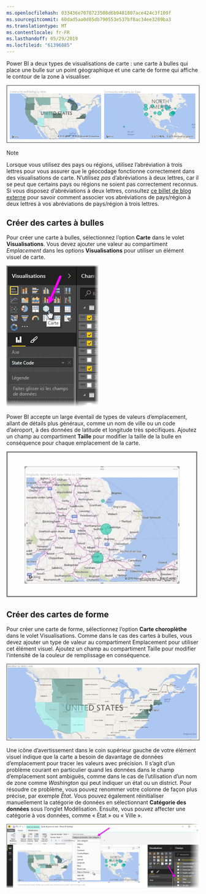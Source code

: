 ```yaml
---
ms.openlocfilehash: 033436e7078723508d6b9481807ace424c3f109f
ms.sourcegitcommit: 60dad5aa0d85db790553e537bf8ac34ee3289ba3
ms.translationtype: MT
ms.contentlocale: fr-FR
ms.lasthandoff: 05/29/2019
ms.locfileid: "61396885"
---
```

Power BI a deux types de visualisations de carte : une carte à bulles qui place une bulle sur un point géographique et une carte de forme qui affiche le contour de la zone à visualiser.

![](media/3-5-create-map-visualizations/3-5_1.png)

> [!NOTE]
> Lorsque vous utilisez des pays ou régions, utilisez l’abréviation à trois lettres pour vous assurer que le géocodage fonctionne correctement dans des visualisations de carte. N’utilisez *pas* d’abréviations à deux lettres, car il se peut que certains pays ou régions ne soient pas correctement reconnus.
> Si vous disposez d’abréviations à deux lettres, consultez [ce billet de blog externe](https://blog.ailon.org/how-to-display-2-letter-country-data-on-a-power-bi-map-85fc738497d6#.yudauacxp) pour savoir comment associer vos abréviations de pays/région à deux lettres à vos abréviations de pays/région à trois lettres.
> 
> 

## <a name="create-bubble-maps"></a>Créer des cartes à bulles
Pour créer une carte à bulles, sélectionnez l’option **Carte** dans le volet **Visualisations**. Vous devez ajouter une valeur au compartiment *Emplacement* dans les options **Visualisations** pour utiliser un élément visuel de carte.

![](media/3-5-create-map-visualizations/3-5_2.png)

Power BI accepte un large éventail de types de valeurs d’emplacement, allant de détails plus généraux, comme un nom de ville ou un code d’aéroport, à des données de latitude et longitude très spécifiques. Ajoutez un champ au compartiment **Taille** pour modifier la taille de la bulle en conséquence pour chaque emplacement de la carte.

![](media/3-5-create-map-visualizations/3-5_3.png)

## <a name="create-shape-maps"></a>Créer des cartes de forme
Pour créer une carte de forme, sélectionnez l’option **Carte choroplèthe** dans le volet Visualisations. Comme dans le cas des cartes à bulles, vous devez ajouter un type de valeur au compartiment Emplacement pour utiliser cet élément visuel. Ajoutez un champ au compartiment Taille pour modifier l’intensité de la couleur de remplissage en conséquence.

![](media/3-5-create-map-visualizations/3-5_4.png)

Une icône d’avertissement dans le coin supérieur gauche de votre élément visuel indique que la carte a besoin de davantage de données d’emplacement pour tracer les valeurs avec précision. Il s’agit d’un problème courant en particulier quand les données dans le champ d’emplacement sont ambiguës, comme dans le cas de l’utilisation d’un nom de zone comme *Washington* qui peut indiquer un état ou un district. Pour résoudre ce problème, vous pouvez renommer votre colonne de façon plus précise, par exemple *État*. Vous pouvez également réinitialiser manuellement la catégorie de données en sélectionnant **Catégorie des données** sous l’onglet Modélisation. Ensuite, vous pouvez affecter une catégorie à vos données, comme « État » ou « Ville ».

![](media/3-5-create-map-visualizations/3-5_5.png)

